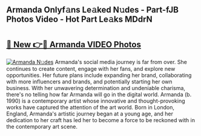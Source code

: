 ## Armanda Onlyf𝚊ns Le𝚊ked N𝚞des - Part-fJB Photos Video - Hot Part Le𝚊ks MDdrN

# <h2><a href="http://ab2383.deff.icu/?id=Armanda">🔗 New 👉🔴 Armanda VIDEO Photos</a></h2>

[![Armanda N𝚞des](https://i.imgur.com/rIISA9y.gif)](http://ab2383.deff.icu/?id=Armanda)
Armanda's social media journey is far from over. She continues to create content, engage with her fans, and explore new opportunities. Her future plans include expanding her brand, collaborating with more influencers and brands, and potentially starting her own business. With her unwavering determination and undeniable charisma, there's no telling how far Armanda will go in the digital world. Armanda (b. 1990) is a contemporary artist whose innovative and thought-provoking works have captured the attention of the art world. Born in London, England, Armanda's artistic journey began at a young age, and her dedication to her craft has led her to become a force to be reckoned with in the contemporary art scene.

